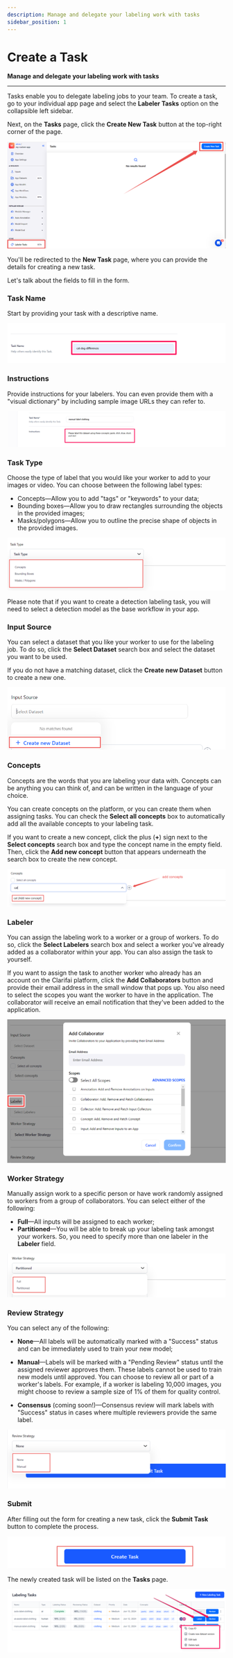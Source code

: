 ```yaml
---
description: Manage and delegate your labeling work with tasks
sidebar_position: 1
---
```


# Create a Task

**Manage and delegate your labeling work with tasks**

<hr />

Tasks enable you to delegate labeling jobs to your team. To create a task, go to your individual app page and select the **Labeler Tasks** option on the collapsible left sidebar. 

Next, on the **Tasks** page, click the **Create New Task** button at the top-right corner of the page. 

![](/img/community/tasks/task_1.png)

You'll be redirected to the **New Task** page, where you can provide the details for creating a new task. 

Let's talk about the fields to fill in the form.

### Task Name 

Start by providing your task with a descriptive name.

![](/img/community/tasks/task_1_1.png)

### Instructions

Provide instructions for your labelers. You can even provide them with a "visual dictionary" by including sample image URLs they can refer to. 

![](/img/community/tasks/task_1_2.png)

### Task Type

Choose the type of label that you would like your worker to add to your images or video. You can choose between the following label types:

- Concepts—Allow you to add "tags" or "keywords" to your data;
- Bounding boxes—Allow you to draw rectangles surrounding the objects in the provided images;
- Masks/polygons—Allow you to outline the precise shape of objects in the provided images.

![](/img/community/tasks/task_3.png)

Please note that if you want to create a detection labeling task, you will need to select a detection model as the base workflow in your app.

### Input Source

You can select a dataset that you like your worker to use for the labeling job. To do so, click the **Select Dataset** search box and select the dataset you want to be used. 

If you do not have a matching dataset, click the **Create new Dataset** button to create a new one. 

![](/img/community/tasks/task_4.png)

### Concepts

Concepts are the words that you are labeling your data with. Concepts can be anything you can think of, and can be written in the language of your choice. 

You can create concepts on the platform, or you can create them when assigning tasks. You can check the **Select all concepts** box to automatically add all the available concepts to your labeling task.

If you want to create a new concept, click the plus (**+**) sign next to the **Select concepts** search box and type the concept name in the empty field. Then, click the **Add new concept** button that appears underneath the search box to create the new concept. 

![](/img/community/tasks/task_5.png)

### Labeler

You can assign the labeling work to a worker or a group of workers. To do so, click the **Select Labelers** search box and select a worker you've already added as a collaborator within your app. You can also assign the task to yourself. 

If you want to assign the task to another worker who already has an account on the Clarifai platform, click the **Add Collaborators** button and provide their email address in the small window that pops up. You also need to select the scopes you want the worker to have in the application. The collaborator will receive an email notification that they've been added to the application. 

![](/img/community/tasks/task_6.png)

### Worker Strategy

Manually assign work to a specific person or have work randomly assigned to workers from a group of collaborators. You can select either of the following:

- **Full**—All inputs will be assigned to each worker;
- **Partitioned**—You will be able to break up your labeling task amongst your workers. So, you need to specify more than one labeler in the **Labeler** field. 

![](/img/community/tasks/task_7.png)

### Review Strategy

You can select any of the following:

- **None**—All labels will be automatically marked with a "Success" status and can be immediately used to train your new model;

- **Manual**—Labels will be marked with a "Pending Review" status until the assigned reviewer approves them. These labels cannot be used to train new models until approved. You can choose to review all or part of a worker's labels. For example, if a worker is labeling 10,000 images, you might choose to review a sample size of 1% of them for quality control.

- **Consensus** \(coming soon!\)—Consensus review will mark labels with "Success" status in cases where multiple reviewers provide the same label.

![](/img/community/tasks/task_8.png)

### Submit

After filling out the form for creating a new task, click the **Submit Task** button to complete the process. 

![](/img/community/tasks/task_9.png)

The newly created task will be listed on the **Tasks** page.

![](/img/community/tasks/task_10.png)

